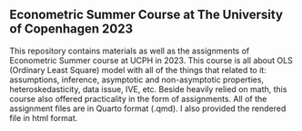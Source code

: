 ## Econometric Summer Course at The University of Copenhagen 2023

This repository contains materials as well as the assignments of Econometric Summer course at UCPH in 2023. This course is all about OLS (Ordinary Least Square) model with all of the things that related to it: assumptions, inference, asymptotic and non-asymptotic properties, heteroskedasticity, data issue, IVE, etc. Beside heavily relied on math, this course also offered practicality in the form of assignments. All of the assignment files are in Quarto format (.qmd). I also provided the rendered file in html format. 
